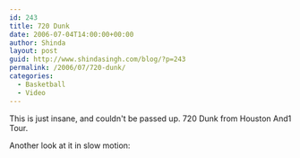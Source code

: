 ```yaml
---
id: 243
title: 720 Dunk
date: 2006-07-04T14:00:00+00:00
author: Shinda
layout: post
guid: http://www.shindasingh.com/blog/?p=243
permalink: /2006/07/720-dunk/
categories:
  - Basketball
  - Video
---
```

This is just insane, and couldn't be passed up. 720 Dunk from Houston And1 Tour.





Another look at it in slow motion: